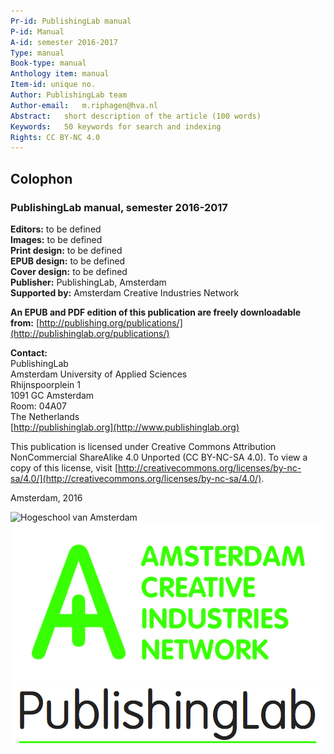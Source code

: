 ```yaml
---
Pr-id: PublishingLab manual
P-id: Manual
A-id: semester 2016-2017
Type: manual
Book-type: manual
Anthology item: manual
Item-id: unique no.
Author: PublishingLab team
Author-email:   m.riphagen@hva.nl
Abstract:   short description of the article (100 words)
Keywords:   50 keywords for search and indexing
Rights: CC BY-NC 4.0
---
```


## Colophon

### PublishingLab manual, semester 2016-2017<br/>
**Editors:** to be defined<br/>
**Images:** to be defined<br/>
**Print design:** to be defined<br/>
**EPUB design:** to be defined<br/>
**Cover design:** to be defined<br/>
**Publisher:** PublishingLab, Amsterdam<br/>
**Supported by:** Amsterdam Creative Industries Network


**An EPUB and PDF edition of this publication are freely downloadable from:** [http://publishing.org/publications/](http://publishinglab.org/publications/)

**Contact:**<br/>
PublishingLab<br/>
Amsterdam University of Applied Sciences<br/>
Rhijnspoorplein 1<br/>
1091 GC Amsterdam<br/>
Room: 04A07<br/>
The Netherlands<br/>
[http://publishinglab.org](http://www.publishinglab.org)<br/>

This publication is licensed under Creative Commons Attribution NonCommercial ShareAlike 4.0 Unported (CC BY-NC-SA 4.0). To view a copy of this license, visit [http://creativecommons.org/licenses/by-nc-sa/4.0/](http://creativecommons.org/licenses/by-nc-sa/4.0/).


Amsterdam, 2016<br/>

<div id="logos">

![Hogeschool van Amsterdam](imgs/logos_partners/logo_partner_HvA.png)
![ACIN](imgs/ACIN.png)
![PublishingLab](imgs/publishinglab.png)

</div>
